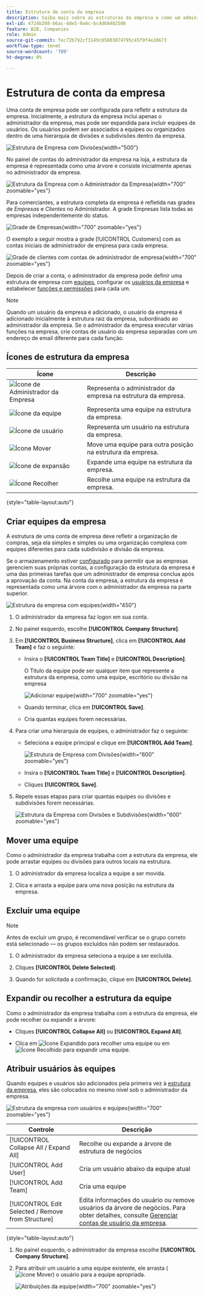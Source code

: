 ```yaml
---
title: Estrutura de conta da empresa
description: Saiba mais sobre as estruturas da empresa e como um administrador de empresa pode defini-la para dar suporte a seus fluxos de trabalho e políticas de negócios.
exl-id: 4724b208-b6ac-4de5-9a4c-bc4d68402506
feature: B2B, Companies
role: Admin
source-git-commit: fec72b792cf3149c05803874795c45f9f4e28673
workflow-type: tm+mt
source-wordcount: '709'
ht-degree: 0%

---
```


# Estrutura de conta da empresa

Uma conta de empresa pode ser configurada para refletir a estrutura da empresa. Inicialmente, a estrutura da empresa inclui apenas o administrador da empresa, mas pode ser expandida para incluir equipes de usuários. Os usuários podem ser associados a equipes ou organizados dentro de uma hierarquia de divisões e subdivisões dentro da empresa.

![Estrutura de Empresa com Divisões](./assets/company-structure-diagram.svg){width="500"}

No painel de contas do administrador da empresa na loja, a estrutura da empresa é representada como uma árvore e consiste inicialmente apenas no administrador da empresa.

![Estrutura da Empresa com o Administrador da Empresa](./assets/company-structure-tree-admin.png){width="700" zoomable="yes"}

Para comerciantes, a estrutura completa da empresa é refletida nas grades de _Empresas_ e _Clientes_ no Administrador. A grade Empresas lista todas as empresas independentemente do status.

![Grade de Empresas](./assets/companies-grid.png){width="700" zoomable="yes"}

O exemplo a seguir mostra a grade [!UICONTROL Customers] com as contas iniciais de administrador de empresa para cada empresa.

![Grade de clientes com contas de administrador de empresa](./assets/company-admin-user-account.png){width="700" zoomable="yes"}

Depois de criar a conta, o administrador da empresa pode definir uma estrutura de empresa com [equipes](account-company-structure.md), configurar os [usuários da empresa](account-company-users.md) e estabelecer [funções e permissões](account-company-roles-permissions.md) para cada um.

>[!NOTE]
>
>Quando um usuário da empresa é adicionado, o usuário da empresa é adicionado inicialmente à estrutura raiz da empresa, subordinado ao administrador da empresa. Se o administrador da empresa executar várias funções na empresa, crie contas de usuário da empresa separadas com um endereço de email diferente para cada função.

## Ícones de estrutura da empresa

| Ícone | Descrição |
| ---- | ----------------- |
| ![Ícone de Administrador da Empresa](./assets/company-icon-admin.png) | Representa o administrador da empresa na estrutura da empresa. |
| ![Ícone da equipe](./assets/company-icon-team.png) | Representa uma equipe na estrutura da empresa. |
| ![Ícone de usuário](./assets/company-icon-user.png) | Representa um usuário na estrutura da empresa. |
| ![Ícone Mover](./assets/company-icon-move.png) | Move uma equipe para outra posição na estrutura da empresa. |
| ![Ícone de expansão](./assets/company-icon-expand.png) | Expande uma equipe na estrutura da empresa. |
| ![Ícone Recolher](./assets/company-icon-collapse.png) | Recolhe uma equipe na estrutura da empresa. |

{style="table-layout:auto"}

## Criar equipes da empresa

A estrutura de uma conta de empresa deve refletir a organização de compras, seja ela simples e simples ou uma organização complexa com equipes diferentes para cada subdivisão e divisão da empresa.

Se o armazenamento estiver [configurado](enable-basic-features.md) para permitir que as empresas gerenciem suas próprias contas, a configuração da estrutura da empresa é uma das primeiras tarefas que um administrador de empresa conclua após a aprovação da conta. Na conta da empresa, a estrutura da empresa é representada como uma árvore com o administrador da empresa na parte superior.

![Estrutura da empresa com equipes](./assets/company-structure-teams-diagram.svg){width="450"}

1. O administrador da empresa faz logon em sua conta.

1. No painel esquerdo, escolhe **[!UICONTROL Company Structure]**.

1. Em **[!UICONTROL Business Structure]**, clica em **[!UICONTROL Add Team]** e faz o seguinte:

   - Insira o **[!UICONTROL Team Title]** e **[!UICONTROL Description]**.

     O Título da equipe pode ser qualquer item que represente a estrutura da empresa, como uma equipe, escritório ou divisão na empresa

     ![Adicionar equipe](./assets/company-structure-add-team.png){width="700" zoomable="yes"}

   - Quando terminar, clica em **[!UICONTROL Save]**.

   - Cria quantas equipes forem necessárias.

1. Para criar uma hierarquia de equipes, o administrador faz o seguinte:

   - Seleciona a equipe principal e clique em **[!UICONTROL Add Team]**.

     ![Estrutura de Empresa com Divisões](./assets/company-structure-northwest-division.png){width="600" zoomable="yes"}

   - Insira o **[!UICONTROL Team Title]** e **[!UICONTROL Description]**.

   - Cliques **[!UICONTROL Save]**.

1. Repete essas etapas para criar quantas equipes ou divisões e subdivisões forem necessárias.

   ![Estrutura da Empresa com Divisões e Subdivisões](./assets/company-structure-divisions.png){width="600" zoomable="yes"}

## Mover uma equipe

Como o administrador da empresa trabalha com a estrutura da empresa, ele pode arrastar equipes ou divisões para outros locais na estrutura.

1. O administrador da empresa localiza a equipe a ser movida.

1. Clica e arrasta a equipe para uma nova posição na estrutura da empresa.

## Excluir uma equipe

>[!NOTE]
>
>Antes de excluir um grupo, é recomendável verificar se o grupo correto está selecionado — os grupos excluídos não podem ser restaurados.

1. O administrador da empresa seleciona a equipe a ser excluída.

1. Cliques **[!UICONTROL Delete Selected]**.

1. Quando for solicitada a confirmação, clique em **[!UICONTROL Delete]**.

## Expandir ou recolher a estrutura da equipe

Como o administrador da empresa trabalha com a estrutura da empresa, ele pode recolher ou expandir a árvore:

- Cliques **[!UICONTROL Collapse All]** ou **[!UICONTROL Expand All]**.

- Clica em ![Ícone Expandido](../assets/icon-display-collapse.png) para recolher uma equipe ou em ![Ícone Recolhido](../assets/icon-display-expand.png) para expandir uma equipe.

## Atribuir usuários às equipes

Quando equipes e usuários são adicionados pela primeira vez à [estrutura da empresa](account-company-structure.md), eles são colocados no mesmo nível sob o administrador da empresa.

![Estrutura da empresa com usuários e equipes](./assets/company-users-added.png){width="700" zoomable="yes"}

| Controle | Descrição |
|--- |--- |
| [!UICONTROL Collapse All / Expand All] | Recolhe ou expande a árvore de estrutura de negócios |
| [!UICONTROL Add User] | Cria um usuário abaixo da equipe atual |
| [!UICONTROL Add Team] | Cria uma equipe |
| [!UICONTROL Edit Selected / Remove from Structure] | Edita informações do usuário ou remove usuários da árvore de negócios. Para obter detalhes, consulte [Gerenciar contas de usuário da empresa](account-company-users.md). |

{style="table-layout:auto"}

1. No painel esquerdo, o administrador da empresa escolhe **[!UICONTROL Company Structure]**.

1. Para atribuir um usuário a uma equipe existente, ele arrasta (![ícone Mover](../assets/icon-move.png)) o usuário para a equipe apropriada.

   ![Atribuições da equipe](./assets/company-structure-teams-users-assigned.png){width="700" zoomable="yes"}
